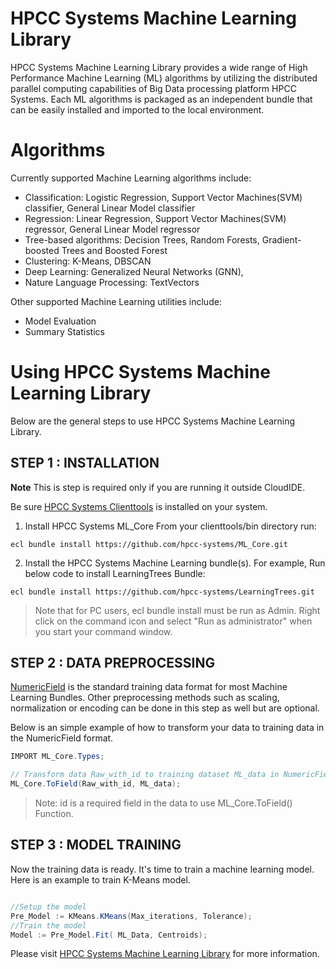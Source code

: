 # HPCC Systems Machine Learning Library

HPCC Systems Machine Learning Library provides a wide range of High Performance Machine Learning (ML) algorithms by utilizing the distributed parallel computing capabilities of Big Data processing platform HPCC Systems. Each ML algorithms is packaged as an independent bundle that can be easily installed and imported to the local environment.

# Algorithms

Currently supported Machine Learning algorithms include:

- Classification: Logistic Regression, Support Vector Machines(SVM) classifier, General Linear Model classifier
- Regression: Linear Regression, Support Vector Machines(SVM) regressor, General Linear Model regressor
- Tree-based algorithms: Decision Trees, Random Forests, Gradient-boosted Trees and Boosted Forest
- Clustering: K-Means, DBSCAN
- Deep Learning: Generalized Neural Networks (GNN),
- Nature Language Processing: TextVectors

Other supported Machine Learning utilities include:

<!-- - Preprocessing -->

- Model Evaluation
- Summary Statistics

# Using HPCC Systems Machine Learning Library

Below are the general steps to use HPCC Systems Machine Learning Library.

## STEP 1 : INSTALLATION

**Note**
This is step is required only if you are running it outside CloudIDE.

Be sure [HPCC Systems Clienttools](https://hpccsystems.com/download#Downloads) is installed on your system.

1. Install HPCC Systems ML_Core
   From your clienttools/bin directory run:

```shell
ecl bundle install https://github.com/hpcc-systems/ML_Core.git
```

2. Install the HPCC Systems Machine Learning bundle(s).
   For example, Run below code to install LearningTrees Bundle:

```shell
ecl bundle install https://github.com/hpcc-systems/LearningTrees.git
```

> Note that for PC users, ecl bundle install must be run as Admin. Right click on the command icon and select "Run as administrator" when you start your command window.

## STEP 2 : DATA PREPROCESSING

[NumericField](https://github.com/hpcc-systems/ML_Core/blob/master/Types.ecl) is the standard training data format for most Machine Learning Bundles.
Other preprocessing methods such as scaling, normalization or encoding can be done in this step as well but are optional.

Below is an simple example of how to transform your data to training data in the NumericField format.

```java
IMPORT ML_Core.Types;

// Transform data Raw_with_id to training dataset ML_data in NumericField format
ML_Core.ToField(Raw_with_id, ML_data);

```

> Note: id is a required field in the data to use ML_Core.ToField() Function.

## STEP 3 : MODEL TRAINING

Now the training data is ready. It's time to train a machine learning model.
Here is an example to train K-Means model.

```java

//Setup the model
Pre_Model := KMeans.KMeans(Max_iterations, Tolerance);
//Train the model
Model := Pre_Model.Fit( ML_Data, Centroids);

```

Please visit [HPCC Systems Machine Learning Library](https://hpccsystems.com/download/free-modules/machine-learning-library) for more information.
